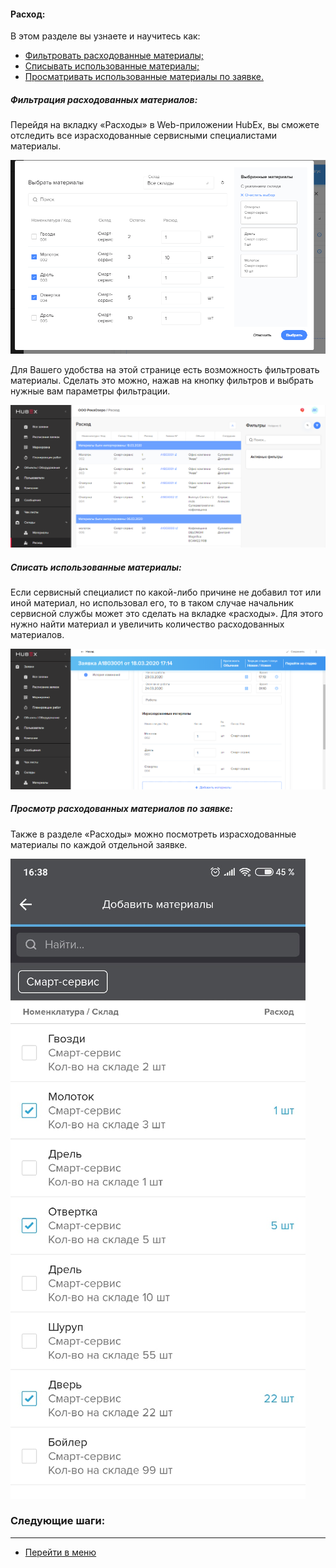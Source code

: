 #### Расход:
В этом разделе вы узнаете и научитесь как:
<html>
  <meta charset="utf-8">
  <title>Быстрый переход внутри документа</title>
 <ul>
       <li><a href="#fwm">Фильтровать расходованные материалы;</a></li>
       <li><a href="#rwm">Списывать использованные материалы;</a></li>
       <li><a href="#cowm">Просматривать использованные материалы по заявке.</a></li>

 </ul>
</html>

<h5 id="fwm">Фильтрация расходованных материалов: </h5>
Перейдя на вкладку «Расходы» в Web-приложении HubEx, вы сможете отследить все израсходованные сервисными специалистами материалы.

![fwm1.png](/attachments/images/FAQ/USER/Withdrawals/fwm1.png)

Для Вашего удобства на этой странице есть возможность фильтровать материалы. Сделать это можно, нажав на кнопку фильтров и выбрать нужные вам параметры фильтрации.

![fwm2.png](/attachments/images/FAQ/USER/Withdrawals/fwm2.png)

<h5 id="rwm">Списать использованные материалы: </h5>
Если сервисный специалист по какой-либо причине не добавил тот или иной материал, но использовал его, то в таком случае начальник сервисной службы может это сделать на вкладке «расходы».
Для этого нужно найти материал и увеличить количество расходованных материалов.

![fwm3.png](/attachments/images/FAQ/USER/Withdrawals/fwm3.png)

<h5 id="cowm">Просмотр расходованных материалов по заявке: </h5>
Также в разделе «Расходы» можно посмотреть израсходованные материалы по каждой отдельной заявке.

![fwm4.png](/attachments/images/FAQ/USER/Withdrawals/fwm4.png)




### Следующие шаги:


___
- [Перейти в меню](http://wiki.hubex.ru)
